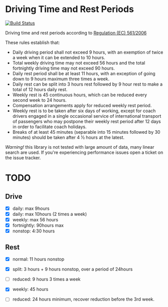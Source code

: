 Driving Time and Rest Periods
=============================

[![Build Status](https://travis-ci.org/Axxiss/driving-time.png?branch=master)](https://travis-ci.org/Axxiss/driving-time)

Driving time and rest periods according to [Regulation (EC) 561/2006][1]

These rules establish that:

- Daily driving period shall not exceed 9 hours, with an exemption of twice a week when it can be extended to 10 hours.
- Total weekly driving time may not exceed 56 hours and the total fortnightly driving time may not exceed 90 hours.
- Daily rest period shall be at least 11 hours, with an exception of going down to 9 hours maximum three times a week.
- Daily rest can be split into 3 hours rest followed by 9 hour rest to make a total of 12 hours daily rest.
- Weekly rest is 45 continuous hours, which can be reduced every second week to 24 hours.
- Compensation arrangements apply for reduced weekly rest period.
- Weekly rest is to be taken after six days of working, except for coach drivers engaged in a single occasional service of international transport of passengers who may postpone their weekly rest period after 12 days in order to facilitate coach holidays.
- Breaks of at least 45 minutes (separable into 15 minutes followed by 30 minutes) should be taken after 4 ½ hours at the latest.


_Warning!_ this library is not tested with large amount of data, many linear search are used. If you're experiencing
performance issues open a ticket on the issue tracker.


TODO
====

Drive
-------

- [x] daily: max 9hours
- [x] daily: max 10hours (2 times a week)
- [x] weekly: max 56 hours
- [x] fortnightly: 90hours max
- [x] nonstop: 4:30 hours

Rest
----
- [x] normal: 11 hours nonstop
- [x] split: 3 hours + 9 hours nonstop, over a period of 24hours
- [ ] reduced: 9 hours 3 times a week
- [x] weekly: 45 hours
- [ ] reduced: 24 hours minimum, recover reduction before the 3rd week.



[1]: http://ec.europa.eu/transport/modes/road/social_provisions/driving_time/